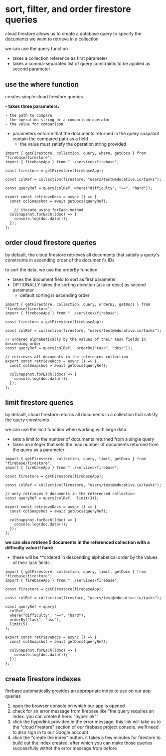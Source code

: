 # sort, filter, and order firestore queries
cloud firestore allows us to create a database query to specify the documents we want to retrieve in a collection

we can use the query function
- takes a collection reference as first parameter
- takes a comma-separated list of query constraints to be applied as second parameter

## use the where function
creates simple cloud firestore queries

**- takes three parameters:**

    - the path to compare
    - the operation string or a comparison operator
    - the value for comparison
- parameters enforce that the documents returned in the query snapshot contain the compared path as a field
    - the value must satisfy the operation string provided

```
import { getFirestore, collection, query, where, getDocs } from "firebase/firestore";
import { firebaseApp } from "../services/firebase";

const firestore = getFirestore(firebaseApp);

const colRef = collection(firestore, "users/test@educative.io/tasks");

const queryRef = query(colRef, where("difficulty", "==", "hard"));

export const retrieveDocs = async () => {
  const colSnapshot = await getDocs(queryRef);

	// iterate using forEach method
  colSnapshot.forEach((doc) => {
    console.log(doc.data());
  });
};
```

## order cloud firestore queries
by default, the cloud firestore retrieves all documents that satisfy a query's constraints in ascending order of the document's IDs

to sort the data, we use the orderBy function
- takes the document field to sort as first parameter
- OPTIONALLY takes the sorting direction (asc or desc) as second parameter
    - default sorting is ascending order

```
import { getFirestore, collection, query, orderBy, getDocs } from "firebase/firestore";
import { firebaseApp } from "../services/firebase";

const firestore = getFirestore(firebaseApp);

const colRef = collection(firestore, "users/test@educative.io/tasks");

// ordered alphabetically by the values of their task fields in descending order
const queryRef = query(colRef,  orderBy("task", "desc"));

// retrieves all documents in the references collection
export const retrieveDocs = async () => {
  const colSnapshot = await getDocs(queryRef);

  colSnapshot.forEach((doc) => {
    console.log(doc.data());
  });
};
```

## limit firestore queries
by default, cloud firestore returns all documents in a collection that satisfy the query constraints

we can use the limit function when working with large data
- sets a limit to the number of documents returned from a single query
- takes an integer that sets the max number of documents returned from the query as a parameter

```
import { getFirestore, collection, query, limit, getDocs } from "firebase/firestore";
import { firebaseApp } from "../services/firebase";

const firestore = getFirestore(firebaseApp);

const colRef = collection(firestore, "users/test@educative.io/tasks");

// only retrieves 3 documents in the referenced collection
const queryRef = query(colRef,  limit(3));

export const retrieveDocs = async () => {
  const colSnapshot = await getDocs(queryRef);

  colSnapshot.forEach((doc) => {
    console.log(doc.data());
  });
};
```

**we can also retrieve 5 documents in the referenced collection with a difficulty value if hard:**
- these will be **ordered in descending alphabetical order by the values of their task fields 

```
import { getFirestore, collection, query, limit, getDocs } from "firebase/firestore";
import { firebaseApp } from "../services/firebase";

const firestore = getFirestore(firebaseApp);

const colRef = collection(firestore, "users/test@educative.io/tasks");

const queryRef = query(
  colRef,
  where("difficulty", "==", "hard"),
  orderBy("task", "asc"),
  limit(5)
);

export const retrieveDocs = async () => {
  const colSnapshot = await getDocs(queryRef);

  colSnapshot.forEach((doc) => {
    console.log(doc.data());
  });
};
```

## create firestore indexes
firebase automatically provides an appropriate index to use on our app queries

1. open the browser console on which our app is opened
2. check for an error message from firebase like "the query requires an index. you can create it here: "hyperlink""
3. click the hyperlink provided in the error message. this link will take us to the "cloud firestore" section of our firebase project console. we'll need to also sign in to our Google account
4. click the "create the index" button. it takes a few minutes for firestore to build out the index created. after which you can make those queries successfully withot the error message from before